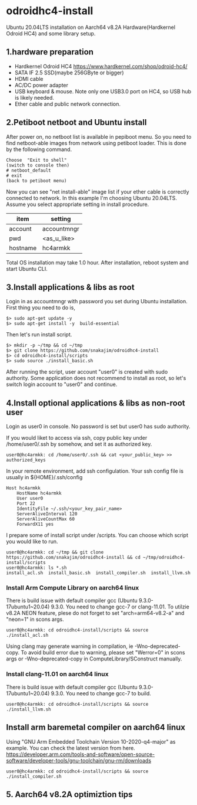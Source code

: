 # odroidhc4-install
Ubuntu 20.04LTS installation on Aarch64 v8.2A Hardware(Hardkernel Odroid HC4) and some library setup.

## 1.hardware preparation

- Hardkernel Odroid HC4 https://www.hardkernel.com/shop/odroid-hc4/
- SATA IF 2.5 SSD(maybe 256GByte or bigger)
- HDMI cable
- AC/DC power adapter
- USB keyboard & mouse. Note only one USB3.0 port on HC4, so USB hub is likely needed.
- Ether cable and public network connection.

## 2.Petiboot netboot and Ubuntu install

After power on, no netboot list is available in pepiboot menu. So you need to find netboot-able images from network using petiboot loader. This is done by the following command.
```
Choose  "Exit to shell"
(switch to console then)
# netboot_default
# exit
(back to petiboot menu)
```

Now you can see "net install-able" image list if your ether cable is correctly connected to network. In this example I'm choosing Ubuntu 20.04LTS. 
Assume you select appropriate setting in install procedure. 

| item     | setting |
|----------|---------|
| account  | accountmngr |
| pwd      | <as_u_like> |
| hostname | hc4armkk |

Total OS installation may take 1.0 hour. After installation, reboot system and start Ubuntu CLI.

## 3.Install applications & libs as root
Login in as accountmngr with password you set during Ubuntu installation. First thing you need to do is,

```
$> sudo apt-get update -y
$> sudo apt-get install -y  build-essential  
```

Then let's run install script.
```
$> mkdir -p ~/tmp && cd ~/tmp 
$> git clone https://github.com/snakajim/odroidhc4-install
$> cd odroidhc4-install/scripts 
$> sudo source ./install_basic.sh
```
After running the script, user account "user0" is created with sudo authority. Some application does not recommend to install as root, so let's switch login account to "user0" and continue.

## 4.Install optional applications & libs as non-root user

Login as user0 in console. No password is set but user0 has sudo authority.

If you would liket to access via ssh, copy public key under /home/user0/.ssh by somehow, and set it as authorized key.
```
user0@hc4armkk: cd /home/user0/.ssh && cat <your_public_key> >> authorized_keys
```

In your remote environment, add ssh configulation. Your ssh config file is usually in ${HOME}/.ssh/config
```
Host hc4armkk
    HostName hc4armkk
    User user0
    Port 22
    IdentityFile ~/.ssh/<your_key_pair_name>
    ServerAliveInterval 120
    ServerAliveCountMax 60
    ForwardX11 yes
```

I prepare some of install script under /scripts. You can choose which script you would like to run.

```
user0@hc4armkk: cd ~/tmp && git clone https://github.com/snakajim/odroidhc4-install && cd ~/tmp/odroidhc4-install/scripts
user0@hc4armkk: ls *.sh
install_acl.sh  install_basic.sh  install_compiler.sh  install_llvm.sh
```
### Install Arm Compute Library on aarch64 linux
There is build issue with default compiler gcc (Ubuntu 9.3.0-17ubuntu1~20.04) 9.3.0. You need to change gcc-7 or clang-11.01. To utilzie v8.2A NEON feature, plese do not forget to set "arch=arm64-v8.2-a" and "neon=1" in scons args.
```
user0@hc4armkk: cd odroidhc4-install/scripts && source ./install_acl.sh
```
Using clang may generate warning in compilation, ie -Wno-deprecated-copy. To avoid build error due to warning, please set "Werror=0" in scons args or -Wno-deprecated-copy in ComputeLibrary/SConstruct manually.

### Install clang-11.01 on aarch64 linux
There is build issue with default compiler gcc (Ubuntu 9.3.0-17ubuntu1~20.04) 9.3.0. You need to change gcc-7 to build.
```
user0@hc4armkk: cd odroidhc4-install/scripts && source ./install_llvm.sh
```
## Install arm baremetal compiler on aarch64 linux
Using "GNU Arm Embedded Toolchain Version 10-2020-q4-major" as example. You can check the latest version from here. 
https://developer.arm.com/tools-and-software/open-source-software/developer-tools/gnu-toolchain/gnu-rm/downloads
```
user0@hc4armkk: cd odroidhc4-install/scripts && source ./install_compiler.sh
```


## 5. Aarch64 v8.2A optimiztion tips
<TBD>
